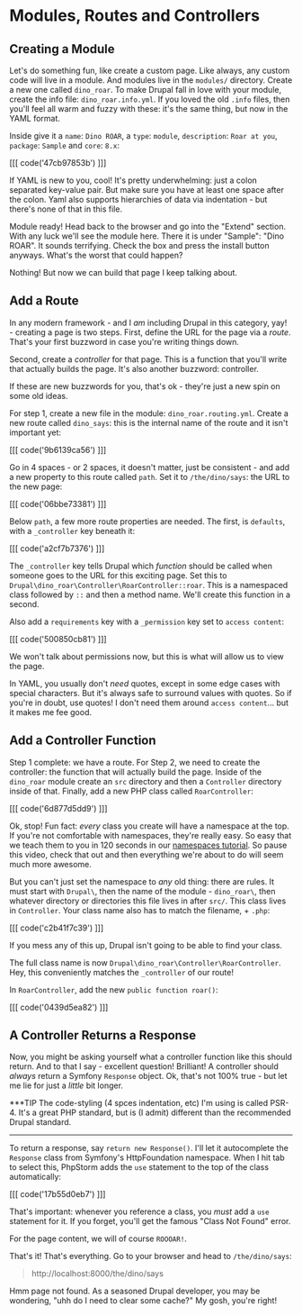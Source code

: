 # Modules, Routes and Controllers

## Creating a Module

Let's do something fun, like create a custom page. Like always, any custom code will
live in a module. And modules live in the `modules/` directory. Create a new one
called `dino_roar`. To make Drupal fall in love with your module, create the info
file: `dino_roar.info.yml`. If you loved the old `.info` files, then you'll feel
all warm and fuzzy with these: it's the same thing, but now in the YAML format.

Inside give it a `name`: `Dino ROAR`, a `type`: `module`, `description`: `Roar at you`,
`package`: `Sample` and `core`: `8.x`:

[[[ code('47cb97853b') ]]]

If YAML is new to you, cool! It's pretty underwhelming: just a colon separated key-value
pair. But make sure you have at least one space after the colon. Yaml also supports
hierarchies of data via indentation - but there's none of that in this file.

Module ready! Head back to the browser and go into the "Extend" section. With any
luck we'll see the module here. There it is under "Sample": "Dino ROAR". It sounds
terrifying. Check the box and press the install button anyways. What's the worst
that could happen?

Nothing! But now we can build that page I keep talking about.

## Add a Route

In any modern framework - and I *am* including Drupal in this category, yay! - creating
a page is two steps. First, define the URL for the page via a *route*. That's your
first buzzword in case you're writing things down.

Second, create a *controller* for that page. This is a function that you'll write
that actually builds the page. It's also another buzzword: controller.

If these are new buzzwords for you, that's ok - they're just a new spin on some old
ideas.

For step 1, create a new file in the module: `dino_roar.routing.yml`. Create a new
route called `dino_says`: this is the internal name of the route and it isn't important
yet:

[[[ code('9b6139ca56') ]]]

Go in 4 spaces - or 2 spaces, it doesn't matter, just be consistent - and add
a new property to this route called `path`. Set it to `/the/dino/says`: the URL to
the new page:

[[[ code('06bbe73381') ]]]

Below `path`, a few more route properties are needed. The first, is `defaults`, with
a `_controller` key beneath it:

[[[ code('a2cf7b7376') ]]]

The `_controller` key tells Drupal which *function* should be called when someone
goes to the URL for this exciting page. Set this to `Drupal\dino_roar\Controller\RoarController::roar`.
This is a namespaced class followed by `::` and then a method name. We'll create
this function in a second.

Also add a `requirements` key with a `_permission` key set to `access content`:

[[[ code('500850cb81') ]]]

We won't talk about permissions now, but this is what will allow us to view the page.

In YAML, you usually don't *need* quotes, except in some edge cases with special
characters. But it's always safe to surround values with quotes. So if you're in
doubt, use quotes! I don't need them around `access content`... but it makes me fee
good.

## Add a Controller Function

Step 1 complete: we have a route. For Step 2, we need to create the controller: the
function that will actually build the page. Inside of the `dino_roar` module create
an `src` directory and then a `Controller` directory inside of that. Finally, add
a new PHP class called `RoarController`:

[[[ code('6d877d5dd9') ]]]

Ok, stop! Fun fact: *every* class you create will have a namespace at the top. If
you're not comfortable with namespaces, they're really easy. So easy that we teach
them to you in 120 seconds in our 
[namespaces tutorial](http://knpuniversity.com/screencast/php-namespaces-in-120-seconds).
So pause this video, check that out and then everything we're about to do will seem
much more awesome.

But you can't just set the namespace to *any* old thing: there are rules. It must
start with `Drupal\`, then the name of the module - `dino_roar\`, then whatever directory
or directories this file lives in after `src/`. This class lives in `Controller`.
Your class name also has to match the filename, + `.php`:

[[[ code('c2b41f7c39') ]]]

If you mess any of this up, Drupal isn't going to be able to find your class.

The full class name is now `Drupal\dino_roar\Controller\RoarController`. Hey, this
conveniently matches the `_controller` of our route!

In `RoarController`, add the new `public function roar()`:

[[[ code('0439d5ea82') ]]]

## A Controller Returns a Response

Now, you might be asking yourself what a controller function like this should return.
And to that I say - excellent question! Brilliant! A controller should *always* return
a Symfony `Response` object. Ok, that's not 100% true - but let me lie for just a
*little* bit longer.

***TIP
The code-styling (4 spces indentation, etc) I'm using is called PSR-4. It's a great
PHP standard, but is (I admit) different than the recommended Drupal standard.
***

To return a response, say `return new Response()`. I'll let it autocomplete the
`Response` class from Symfony's HttpFoundation namespace. When I hit tab to select this,
PhpStorm adds the `use` statement to the top of the class automatically:

[[[ code('17b55d0eb7') ]]]

That's important: whenever you reference a class, you *must* add a `use` statement
for it. If you forget, you'll get the famous "Class Not Found" error.

For the page content, we will of course `ROOOAR!`.

That's it! That's everything. Go to your browser and head to `/the/dino/says`:

> http://localhost:8000/the/dino/says

Hmm page not found. As a seasoned Drupal developer, you may be wondering, "uhh do I
need to clear some cache?" My gosh, you're right!
